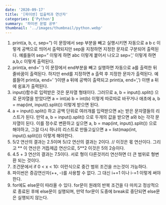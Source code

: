 ```yaml
---
date: '2020-09-17'
title: '[파이썬] 입출력과 연산자'
categories: ['Python']
summary: '파이썬 문법 공부'
thumbnail: '../images/thumbnail/python.webp'
---
```


1. print(a, b, c, sep=”) 이 문장에서 sep 부분을 빼고 실행시키면 자동으로 a b c 이렇게 공백으로 띄어서 출력되지만 sep을 지정하면 지정한 문자로 구분되어 출력된다. 예를들어 sep=” 이렇게 하면 abc 이렇게 붙어서 나오고 sep=’,’ 이렇게 하면 a,b,c 이렇게 출력된다.
2. print(a, end=’ ’) 이 문장에서 end부분을 빼고 실행하면 자동으로 a를 출력한 뒤 줄바꿈이 출력된다. 하지만 end를 지정하면 a 출력 후 지정한 문자가 출력된다. 예를들어 print(a, end=’ ‘)이땐 a 뒤에 공백이 출력되고 print(a, end=’,’) 이땐 a 뒤에 쉼표가 출력된다.
3. input()함수로 입력받은 것은 문자열 형태이다. 그러므로 a, b = input().split() 으로 문자열을 받았다면 a = int(a) b = int(b) 이렇게 따로따로 바꾸거나 애초에 a, b = map(int, input().split()) 이렇게 받으면 된다.
4. a = input().split() 하고 공백 단위로 여러개를 입력받으면 a는 받은 문자열들의 리스트가 된다. 만약 a, b = input().split() 으로 두개의 값을 받으면 a와 b는 각각 문자열이 된다. 이를 정수로 변환하고 싶으면 a, b = map(int, input().split()) 으로 해야하고, 그걸 다시 하나의 리스트로 만들고싶으면 a = list(map(int, input().split())) 이렇게 해야한다.
5. 5/2 연산의 결과는 2.5이며 5//2 연산의 결과는 2이다. // 이것은 몫 연산이다. 그리고 ** 이 연산은 거듭제곱 연산으로, 5**2 이것은 5의 2승이다.
6. 4.5 + 3 연산의 결과는 7.5이다. 서로 형이 다른것끼리 연산하면 더 큰 범위로 형변환 되는 것이다.
7. 조건문에서 if 0 < x < 10: 이런식으로 중간 범위 조건을 쓰는것이 가능하다.
8. 파이썬은 증감연산자(++, –)를 사용할 수 없다. 그 대신 i+=1 이나 i-=1 이렇게 써야 한다.
9. for에도 else문이 따라올 수 있다. for문이 원래의 반복 조건을 다 마치고 정상적으로 종료된 후에 else문이 실행되며, 만약 for문이 도중에 break로 중단되면 else문은 실행되지 않는다.